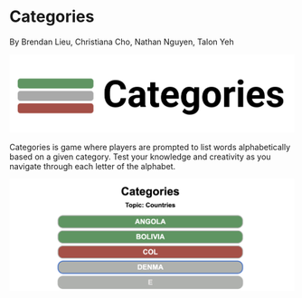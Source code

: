 # Categories

By Brendan Lieu, Christiana Cho, Nathan Nguyen, Talon Yeh

![Categories.png](Categories.png)

Categories is game where players are prompted to list words alphabetically based on a given category. Test your knowledge and creativity as you navigate through each letter of the alphabet.

![Preview.png](Preview.png)
